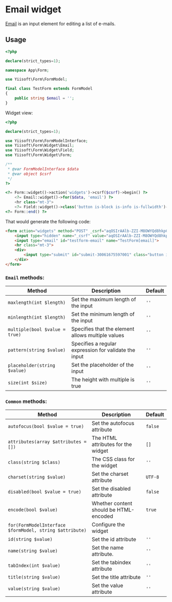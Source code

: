 # Email widget

[Email](https://www.w3.org/TR/2012/WD-html-markup-20120329/input.email.html#input.email) is an input element for editing a list of e-mails.

## Usage

```php
<?php

declare(strict_types=1);

namespace App\Form;

use Yiisoft\Form\FormModel;

final class TestForm extends FormModel
{
    public string $email = '';
}
```

Widget view:

```php
<?php

declare(strict_types=1);

use Yiisoft\Form\FormModelInterface;
use Yiisoft\Form\Widget\Email;
use Yiisoft\Form\Widget\Field;
use Yiisoft\Form\Widget\Form;

/**
 * @var FormModelInterface $data
 * @var object $csrf
 */
?>

<?= Form::widget()->action('widgets')->csrf($csrf)->begin() ?>
    <?= Email::widget()->for($data, 'email') ?>
    <hr class="mt-3">
    <?= Field::widget()->class('button is-block is-info is-fullwidth')->submitButton()->value('Save') ?>
<?= Form::end() ?>
```

That would generate the following code:

```html
<form action="widgets" method="POST" _csrf="aqOSIrAAlb-ZZI-M8OWYQd8hkpCTXEYVqQpAz4y3o-YazP4Ug1PD6d8L3PrAgPoTrFPR-9sDKkPjQCGYyNrojA==">
    <input type="hidden" name="_csrf" value="aqOSIrAAlb-ZZI-M8OWYQd8hkpCTXEYVqQpAz4y3o-YazP4Ug1PD6d8L3PrAgPoTrFPR-9sDKkPjQCGYyNrojA==">
    <input type="email" id="testform-email" name="TestForm[email]">
    <hr class="mt-3">
    <div>
        <input type="submit" id="submit-30061675597001" class="button is-block is-info is-fullwidth" name="submit-30061675597001" value="Save">
    </div>
</form>
```

### `Email` methods:

Method | Description | Default
-------|-------------|---------
`maxlength(int $length)` | Set the maximum length of the input | `''`
`minlength(int $length)` | Set the minimum length of the input | `''`
`multiple(bool $value = true)` | Specifies that the element allows multiple values | `''`
`pattern(string $value)` | Specifies a regular expression for validate the input | `''`
`placeholder(string $value)` | Set the placeholder of the input | `''`
`size(int $size)` | The height with multiple is true | `''`

### `Common` methods:

Method | Description | Default
-------|-------------|---------
`autofocus(bool $value = true)` | Set the autofocus attribute | `false`
`attributes(array $attributes = [])` | The HTML attributes for the widget | `[]`
`class(string $class)` | The CSS class for the widget | `''`
`charset(string $value)` | Set the charset attribute | `UTF-8`
`disabled(bool $value = true)` | Set the disabled attribute | `false`
`encode(bool $value)` | Whether content should be HTML-encoded | `true`
`for(FormModelInterface $formModel, string $attribute)` | Configure the widget |
`id(string $value)` | Set the id attribute | `''`
`name(string $value)` | Set the name attribute. | `''`
`tabIndex(int $value)` | Set the tabindex attribute | `''`
`title(string $value)` | Set the title attribute | `''`
`value(string $value)` | Set the value attribute | `''`
